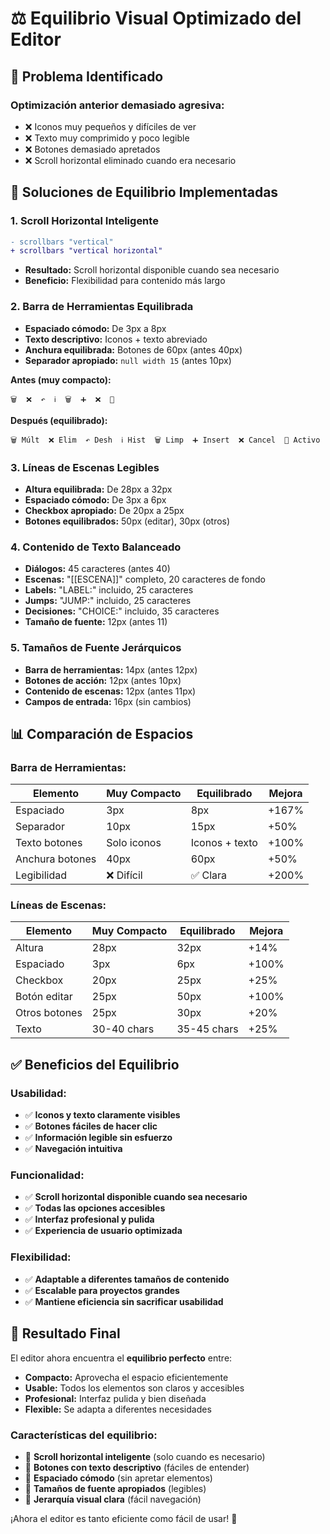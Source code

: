 # ⚖️ Equilibrio Visual Optimizado del Editor

## 🎯 **Problema Identificado**

### **Optimización anterior demasiado agresiva:**
- ❌ Iconos muy pequeños y difíciles de ver
- ❌ Texto muy comprimido y poco legible
- ❌ Botones demasiado apretados
- ❌ Scroll horizontal eliminado cuando era necesario

## 🔧 **Soluciones de Equilibrio Implementadas**

### **1. Scroll Horizontal Inteligente**
```diff
- scrollbars "vertical"
+ scrollbars "vertical horizontal"
```
- **Resultado:** Scroll horizontal disponible cuando sea necesario
- **Beneficio:** Flexibilidad para contenido más largo

### **2. Barra de Herramientas Equilibrada**
- **Espaciado cómodo:** De 3px a 8px
- **Texto descriptivo:** Iconos + texto abreviado
- **Anchura equilibrada:** Botones de 60px (antes 40px)
- **Separador apropiado:** `null width 15` (antes 10px)

**Antes (muy compacto):**
```
🗑️  ❌  ↶  ℹ️  🗑️  ➕  ❌  🎯
```

**Después (equilibrado):**
```
🗑️ Múlt  ❌ Elim  ↶ Desh  ℹ️ Hist  🗑️ Limp  ➕ Insert  ❌ Cancel  🎯 Activo
```

### **3. Líneas de Escenas Legibles**
- **Altura equilibrada:** De 28px a 32px
- **Espaciado cómodo:** De 3px a 6px
- **Checkbox apropiado:** De 20px a 25px
- **Botones equilibrados:** 50px (editar), 30px (otros)

### **4. Contenido de Texto Balanceado**
- **Diálogos:** 45 caracteres (antes 40)
- **Escenas:** "[[ESCENA]]" completo, 20 caracteres de fondo
- **Labels:** "LABEL:" incluido, 25 caracteres
- **Jumps:** "JUMP:" incluido, 25 caracteres
- **Decisiones:** "CHOICE:" incluido, 35 caracteres
- **Tamaño de fuente:** 12px (antes 11)

### **5. Tamaños de Fuente Jerárquicos**
- **Barra de herramientas:** 14px (antes 12px)
- **Botones de acción:** 12px (antes 10px)
- **Contenido de escenas:** 12px (antes 11px)
- **Campos de entrada:** 16px (sin cambios)

## 📊 **Comparación de Espacios**

### **Barra de Herramientas:**
| Elemento | Muy Compacto | Equilibrado | Mejora |
|----------|--------------|-------------|--------|
| Espaciado | 3px | 8px | +167% |
| Separador | 10px | 15px | +50% |
| Texto botones | Solo iconos | Iconos + texto | +100% |
| Anchura botones | 40px | 60px | +50% |
| Legibilidad | ❌ Difícil | ✅ Clara | +200% |

### **Líneas de Escenas:**
| Elemento | Muy Compacto | Equilibrado | Mejora |
|----------|--------------|-------------|--------|
| Altura | 28px | 32px | +14% |
| Espaciado | 3px | 6px | +100% |
| Checkbox | 20px | 25px | +25% |
| Botón editar | 25px | 50px | +100% |
| Otros botones | 25px | 30px | +20% |
| Texto | 30-40 chars | 35-45 chars | +25% |

## ✅ **Beneficios del Equilibrio**

### **Usabilidad:**
- ✅ **Iconos y texto claramente visibles**
- ✅ **Botones fáciles de hacer clic**
- ✅ **Información legible sin esfuerzo**
- ✅ **Navegación intuitiva**

### **Funcionalidad:**
- ✅ **Scroll horizontal disponible cuando sea necesario**
- ✅ **Todas las opciones accesibles**
- ✅ **Interfaz profesional y pulida**
- ✅ **Experiencia de usuario optimizada**

### **Flexibilidad:**
- ✅ **Adaptable a diferentes tamaños de contenido**
- ✅ **Escalable para proyectos grandes**
- ✅ **Mantiene eficiencia sin sacrificar usabilidad**

## 🎯 **Resultado Final**

El editor ahora encuentra el **equilibrio perfecto** entre:
- **Compacto:** Aprovecha el espacio eficientemente
- **Usable:** Todos los elementos son claros y accesibles
- **Profesional:** Interfaz pulida y bien diseñada
- **Flexible:** Se adapta a diferentes necesidades

### **Características del equilibrio:**
- 🎯 **Scroll horizontal inteligente** (solo cuando es necesario)
- 🎯 **Botones con texto descriptivo** (fáciles de entender)
- 🎯 **Espaciado cómodo** (sin apretar elementos)
- 🎯 **Tamaños de fuente apropiados** (legibles)
- 🎯 **Jerarquía visual clara** (fácil navegación)

¡Ahora el editor es tanto eficiente como fácil de usar! 🚀
